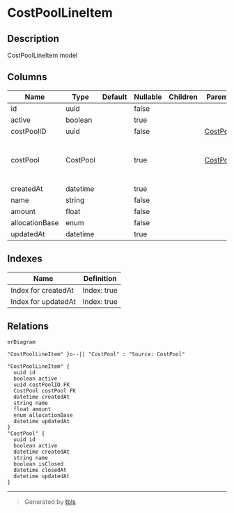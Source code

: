 # CostPoolLineItem

## Description

CostPoolLineItem model

## Columns

| Name | Type | Default | Nullable | Children | Parents | Comment |
| ---- | ---- | ------- | -------- | -------- | ------- | ------- |
| id | uuid |  | false |  |  |  |
| active | boolean |  | true |  |  | active |
| costPoolID | uuid |  | false |  | [CostPool](CostPool.md) | costPool ID |
| costPool | CostPool |  | true |  | [CostPool](CostPool.md) | CostPool model. CostPool and this model is n:1. |
| createdAt | datetime |  | true |  |  | createdAt |
| name | string |  | false |  |  | name |
| amount | float |  | false |  |  | amount |
| allocationBase | enum |  | false |  |  | allocationBase |
| updatedAt | datetime |  | true |  |  | updatedAt |

## Indexes

| Name | Definition |
| ---- | ---------- |
| Index for createdAt | Index: true |
| Index for updatedAt | Index: true |

## Relations

```mermaid
erDiagram

"CostPoolLineItem" }o--|| "CostPool" : "Source: CostPool"

"CostPoolLineItem" {
  uuid id
  boolean active
  uuid costPoolID FK
  CostPool costPool FK
  datetime createdAt
  string name
  float amount
  enum allocationBase
  datetime updatedAt
}
"CostPool" {
  uuid id
  boolean active
  datetime createdAt
  string name
  boolean isClosed
  datetime closedAt
  datetime updatedAt
}
```

---

> Generated by [tbls](https://github.com/k1LoW/tbls)
